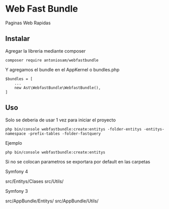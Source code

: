 # Web Fast Bundle

Paginas Web Rapidas


## Instalar
Agregar la libreria mediante composer 
```
composer require antoniosam/webfastbundle
```
Y agregamos el bundle en el AppKernel o bundles.php
```
$bundles = [
    ...
    new Ast\WebfastBundle\WebfastBundle(),
]
```

## Uso

Solo se deberia de usar  1 vez para iniciar el proyecto
 
```
php bin/console webfastbundle:create:entitys -folder-entitys -entitys-namespace -prefix-tables -folder-fastquery
```
Ejemplo

```
php bin/console webfastbundle:create:entitys
```
Si no se colocan parametros se exportara por default en las carpetas

Symfony 4

src/Entitys/Clases
src/Utils/

Symfony 3

src/AppBundle/Entitys/
src/AppBundle/Utils/
